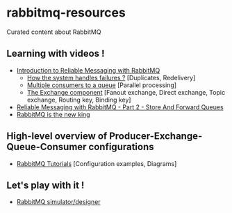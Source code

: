 # rabbitmq-resources
Curated content about RabbitMQ

## Learning with videos !

* [Introduction to Reliable Messaging with RabbitMQ ](https://www.youtube.com/watch?v=XjuiZM7JzPw)
  * [How the system handles failures ?](https://youtu.be/XjuiZM7JzPw?t=4m47s) [Duplicates, Redelivery]
  * [Multiple consumers to a queue](https://youtu.be/XjuiZM7JzPw?t=8m27s) [Parallel processing]
  * [The Exchange component](https://youtu.be/XjuiZM7JzPw?t=10m21s) [Fanout exchange, Direct exchange, Topic exchange, Routing key, Binding key]
* [Reliable Messaging with RabbitMQ - Part 2 - Store And Forward Queues](https://youtu.be/Dg6k4PR-a6w)
* [RabbitMQ is the new king](https://www.youtube.com/watch?v=kA8rPIDa388)

## High-level overview of Producer-Exchange-Queue-Consumer configurations
 * [RabbitMQ Tutorials](https://www.rabbitmq.com/getstarted.html) [Configuration examples, Diagrams]

## Let's play with it !

* [RabbitMQ simulator/designer](http://tryrabbitmq.com/)

